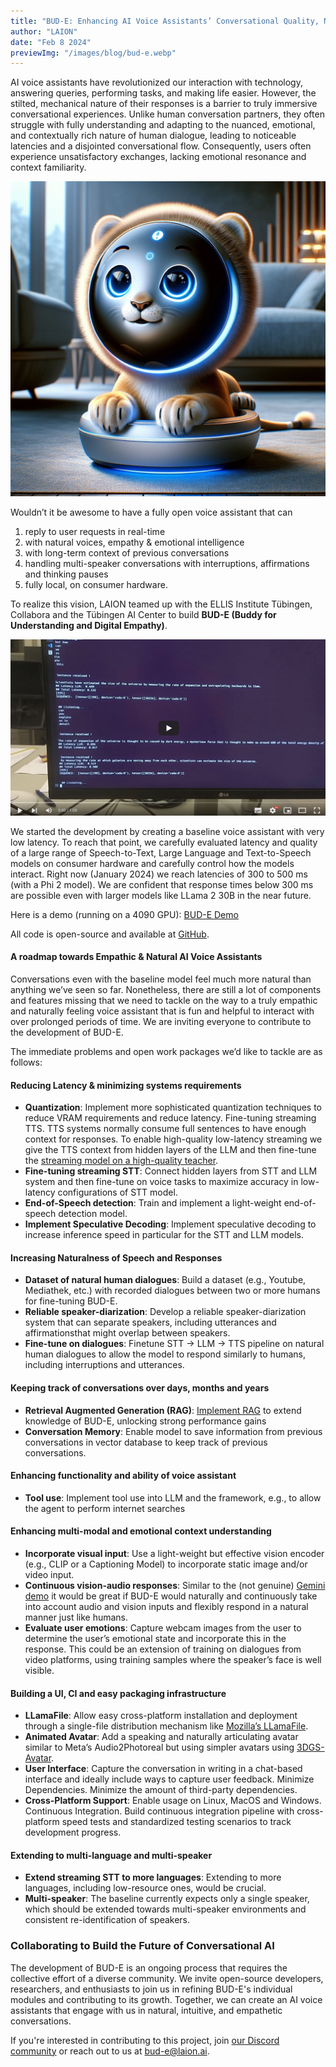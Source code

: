 ```yaml
---
title: "BUD-E: Enhancing AI Voice Assistants’ Conversational Quality, Naturalness and Empathy"
author: "LAION"
date: "Feb 8 2024"
previewImg: "/images/blog/bud-e.webp"
---
```


AI voice assistants have revolutionized our interaction with technology, answering queries, performing tasks, and making life easier. However, the stilted, mechanical nature of their responses is a barrier to truly immersive conversational experiences. Unlike human conversation partners, they often struggle with fully understanding and adapting to the nuanced, emotional, and contextually rich nature of human dialogue, leading to noticeable latencies and a disjointed conversational flow. Consequently, users often experience unsatisfactory exchanges, lacking emotional resonance and context familiarity.

![BUD-E](/images/blog/bud-e.webp)

Wouldn’t it be awesome to have a fully open voice assistant that can

1. reply to user requests in real-time
2. with natural voices, empathy & emotional intelligence
3. with long-term context of previous conversations
4. handling multi-speaker conversations with interruptions, affirmations and thinking pauses
5. fully local, on consumer hardware.

To realize this vision, LAION teamed up with the ELLIS Institute Tübingen, Collabora and the Tübingen AI Center to build **BUD-E (Buddy for Understanding and Digital Empathy)**.

[![BUD-E Demo](/images/blog/bud-e-video.png)](https://youtu.be/SYWDucn8RL8)

We started the development by creating a baseline voice assistant with very low latency. To reach that point, we carefully evaluated latency and quality of a large range of Speech-to-Text, Large Language and Text-to-Speech models on consumer hardware and carefully control how the models interact. Right now (January 2024) we reach latencies of 300 to 500 ms (with a Phi 2 model). We are confident that response times below 300 ms are possible even with larger models like LLama 2 30B  in the near future.

Here is a demo (running on a 4090 GPU): [BUD-E Demo](https://youtu.be/SYWDucn8RL8)

All code is open-source and available at [GitHub](https://github.com/LAION-AI/natural_voice_assistant).

#### A roadmap towards Empathic & Natural AI Voice Assistants

Conversations even with the baseline model feel much more natural than anything we’ve seen so far. Nonetheless, there are still a lot of components and features missing that we need to tackle on the way to a truly empathic and naturally feeling voice assistant that is fun and helpful to interact with over prolonged periods of time. We are inviting everyone to contribute to the development of BUD-E.

The immediate problems and open work packages we’d like to tackle are as follows:

#### Reducing Latency & minimizing systems requirements

- **Quantization**: Implement more sophisticated quantization techniques to reduce VRAM requirements and reduce latency.
Fine-tuning streaming TTS. TTS systems normally consume full sentences to have enough context for responses. To enable high-quality low-latency streaming we give the TTS context from hidden layers of the LLM and then fine-tune the [streaming model on a high-quality teacher](https://arxiv.org/abs/2309.11210).
- **Fine-tuning streaming STT**: Connect hidden layers from STT and LLM system and then fine-tune on voice tasks to maximize accuracy in low-latency configurations of STT model.
- **End-of-Speech detection**: Train and implement a light-weight end-of-speech detection model.
- **Implement Speculative Decoding**: Implement speculative decoding to increase inference speed in particular for the STT and LLM models.

#### Increasing Naturalness of Speech and Responses

- **Dataset of natural human dialogues**: Build a dataset (e.g., Youtube, Mediathek, etc.) with recorded dialogues between two or more humans for fine-tuning BUD-E.
- **Reliable speaker-diarization**: Develop a reliable speaker-diarization system that can separate speakers, including utterances and affirmationsthat might overlap between speakers.
- **Fine-tune on dialogues**: Finetune STT → LLM → TTS pipeline on natural human dialogues to allow the model to respond similarly to humans, including interruptions and utterances.

#### Keeping track of conversations over days, months and years

- **Retrieval Augmented Generation (RAG)**: [Implement RAG](https://www.pinecone.io/blog/rag-study/) to extend knowledge of BUD-E, unlocking strong performance gains
- **Conversation Memory**: Enable model to save information from previous conversations in vector database to keep track of previous conversations.

#### Enhancing functionality and ability of voice assistant

- **Tool use**: Implement tool use into LLM and the framework, e.g., to allow the agent to perform internet searches

#### Enhancing multi-modal and emotional context understanding

- **Incorporate visual input**: Use a light-weight but effective vision encoder (e.g., CLIP or a Captioning Model) to incorporate static image and/or video input.
- **Continuous vision-audio responses**: Similar to the (not genuine) [Gemini demo](https://www.youtube.com/watch?v=UIZAiXYceBI) it would be great if BUD-E would naturally and continuously take into account audio and vision inputs and flexibly respond in a natural manner just like humans.
- **Evaluate user emotions**: Capture webcam images from the user to determine the user’s emotional state and incorporate this in the response. This could be an extension of training on dialogues from video platforms, using training samples where the speaker’s face is well visible.

#### Building a UI, CI  and easy packaging infrastructure

- **LLamaFile**: Allow easy cross-platform installation and deployment through a single-file distribution mechanism like [Mozilla’s LLamaFile](https://github.com/Mozilla-Ocho/llamafile).
- **Animated Avatar**: Add a speaking and naturally articulating avatar similar to Meta’s Audio2Photoreal but using simpler avatars using [3DGS-Avatar](https://neuralbodies.github.io/3DGS-Avatar/).
- **User Interface**: Capture the conversation in writing in a chat-based interface and ideally include ways to capture user feedback.
Minimize Dependencies. Minimize the amount of third-party dependencies.
- **Cross-Platform Support**: Enable usage on Linux, MacOS and Windows.
Continuous Integration. Build continuous integration pipeline with cross-platform speed tests and standardized testing scenarios to track development progress.

#### Extending to multi-language and multi-speaker

- **Extend streaming STT to more languages**: Extending to more languages, including low-resource ones, would be crucial.
- **Multi-speaker**: The baseline currently expects only a single speaker, which should be extended towards multi-speaker environments and consistent re-identification of speakers.

### Collaborating to Build the Future of Conversational AI

The development of BUD-E is an ongoing process that requires the collective effort of a diverse community. We invite open-source developers, researchers, and enthusiasts to join us in refining BUD-E's individual modules and contributing to its growth. Together, we can create an AI voice assistants that engage with us in natural, intuitive, and empathetic conversations.

If you're interested in contributing to this project, join [our Discord community](https://discord.com/invite/jJpvt6R8cp) or reach out to us at <bud-e@laion.ai>.

